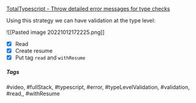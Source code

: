 [TotalTypescript - Throw detailed error messages for type checks](https://www.totaltypescript.com/tips/throw-detailed-error-messages-for-type-checks)

Using this strategy we can have validation at the type level:

![[Pasted image 20221012172225.png]]

- [x] Read
- [x] Create resume
- [x] Put tag `read` and `withResume`

##### Tags
#video, #fullStack, #typescript, #error, #typeLevelValidation, #validation, #read,, #withResume 
